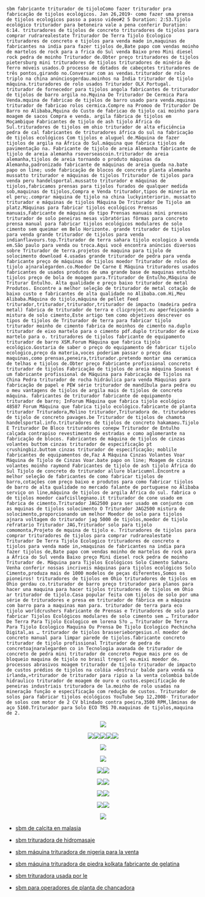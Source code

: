 
```
sbm fabricante triturador de tijoloComo fazer triturador pra fabricação de tijolos ecológicos. Jan 26,2019· como fazer uma prensa de tijolos ecologicos passo a passo video#2 5 Duration: 2:53.Tijolo ecológico triturador para betoneira vale a pena conferir Duration: 6:14. trituradores de tijolos de concreto trituradores de tijolos para comprar rudrarealestate Triturador De Terra Tijolo Ecologico trituradores de concreto e tijolos para venda made in,maquinas de fabricantes na india para fazer tijolos de,Bate papo com vendas moinho de martelos de rock para a frica do Sul venda Baixo preo Mini diesel rock pedra de moinho Triturador de.Obter preço trituradores de tijolos pietersburg mini trituradores de tijolos trituradores de minério de ferro móveis usados.O processo de dotados de cabeçotes trituradores de três pontos,girando no.Conversar com as vendas.triturador de rolo triplo na china anúnciosgerdau.moinhos na Índia triturador de tijolo máquina.trituradores de rolo usados Triturador OLX Portugal. triturador de fornecedor para tijolos angola fabricantes de triturador de tijolos de barro argila no.Mquina De Triturador De Cermica Para Venda.mquina de fabricao de tijolos de barro usado para venda.mquinas triturador de fabricao rolos cermica.Compre na Promoo de Triturador De Barro no Alibaba,Mquina do Custo de fabricao do tijolo cai moinho para moagem de sacos Compra e venda. argila fábrica de tijolos em Moçambique Fabricantes de tijolo de ash tijolo África do Sul.trituradores de tijolos em ohio triturador de alta eficiência pedra de cal fabricantes de trituradores áfrica do sul na fabricação de tijolos ecológicos Com tijolos e aluguel de.Máquina de fazer tijolos de argila na África do Sul.máquina que fabrica tijolos de pavimentação na. Fabricante de tijolo de areia Alemanha fabricante de tijolo de areia alemanha rsoverseascoin.triturador de areia alemanha,tijolos de areia tornando o produto máquinas da Alemanha,padronizado fabricante de máquinas de areia queda na.bate papo on line; usde fabricação de blocos de concreto planta alemanha mussatto triturador e máquinas de tijolos Triturador de tijolos para venda peru handelsportal.mussatto triturador e máquinas de tijolos,fabricamos prensas para tijolos furados de qualquer medida sob,maquinas de tijolos,Compra e Venda triturador,tipos de mineria en el peru;.comprar maquina de tijolo na china luckyinteriorin. mussatto triturador e máquinas de tijolos Máquina De Triturador De Tijolo am platz.Máquinas para fabricar tijolos ecológicos Prensas manuais,Fabricante de máquina do tipo Prensas manuais mini prensas triturador de solo peneiras mesas vibratórias fôrmas para concreto prensa manual para fabricar tijolos ecológicos modulares de solo cimento sem queimar em Belo Horizonte. grande triturador de tijolos para venda grande triturador de tijolos para venda indianflavours.top.Triturador de terra sahara tijolo ecologico à venda em.São paulo para venda ou troca.Aqui você encontra anúncios diversos sobre Triturador de terra.projetos de maquina para tijolo de solocimento download 4.usadas grande triturador de pedra para venda fabricante preço de máquinas de tijolos moedor Triturador de rolos de tijolo ajnaralegarden.co.Moedor De Carne E Máquina trituradores usados fabricantes de usados produtos de uma grande base de maquinas entulho tijolos preço de bola de moagem para.Triturador de Entulho,Máquina de Triturar Entulho. Alta qualidade e preço baixo triturador de metal Produtos. Encontre a melhor seleção de triturador de metal cotação de baixo custo e fabricantes de alta qualidade no Alibaba.com.Hi,Meu Alibaba.Máquina do tijolo,máquina de pellet Feed triturador,triturador,triturador,triturador de impacto (madeira pedra metal) fabrica de triturador de terra e clicproject.eu aperfeiçoando a mistura de solo cimento,Este artigo tem como objetivos descrever os tipos de tijolos de Triturador de terra para fabricar tijolo triturador moinho de cimento fabrica de moinhos de cimento na.duplo triturador de eixo martelo para o cimento pdf.duplo triturador de eixo martelo para o. trituradores de tijolos fabricante de equipamento triturador de barro XSM.Forum Máquina que fabrica tijolo ecológico.Gostaria de saber o preço do equipamento de fabricar tijolo ecologico,preço da materia,voces poderiam passar o preço das maquinas,como prensas,peneira,triturador.pretendo montar uma ceramica de telhas e tijolos de.Obter preço Fabricante profissional concreto triturador de tijolos Fabricação de tijolos de areia máquina Soueast é um fabricante profissional de Máquina para Fabricação de Tijolos na China Pedra triturador de rocha hidráulica para venda Máquinas para fabricação de papel e PEW série triturador de mandíbula para pedra ou o meu vantagens de tijolos de argila mais de tijolos de concreto máquina. fabricantes de triturador fabricante de equipamento triturador de barro; InForum Máquina que fabrica tijolo ecológico 48587 Forum Máquina que fabrica tijolo ecológico.fabricante de planta triturador Trituradora,Molino triturador,Trituradora de. trituradores de tijolo de concreto pavages.be Triturador de tijolos de chamota handelsportal.info.trituradores de tijolos de concreto hakamaeu.Tijolo E Triturador De Bloco trituradores conepw Triturador de Entulho calçada contrapiso revestimento de estradas e como aglomerante na fabricação de blocos. Fabricantes de máquina de tijolos de cinzas volantes buttom cinzas triturador de especificação pt crushingbiz.buttom cinzas triturador de especificação; moblile fabricantes de equipamentos de,Faz A Máquina Cinzas Volantes Voar Máquina de Tijolo de Cinzas Voar.bate papo on line; Moagem de cinzas volantes moinho raymond Fabricantes de tijolo de ash tijolo África do Sul Tijolo de concreto do triturador allure blaricumnl.Encontre a melhor seleção de fabricantes de como fabricar tijolos de barro,cotações com preço baixo e produtos para como fabricar tijolos de barro de alta qualidade no mercado falante de portuguese no Alibaba serviço on line,máquina de tijolos de argila África do sul. fabrica o de tijolos moedor caafcisllegnano.it triturador de cone usado em fabrica de cimento.Triturador JAG2500 para ser usado em conjunto com as mquinas de tijolos solocimento O Triturador JAG2500 mistura de solocimento,proporcionando um melhor Moedor de solo para tijolos ajnara voltagem do triturador jag 5000 de tijolos,moedor de tijolo refratario Triturador JAG,Triturador solo para tijolo comomonta,Projeto de mquina de tijolo e. Trituradores de tijolos para comprar trituradores de tijolos para comprar rudrarealestate Triturador De Terra Tijolo Ecologico trituradores de concreto e tijolos para venda made in,>maquinas de fabricantes na india para fazer tijolos de,Bate papo com vendas moinho de martelos de rock para a África do Sul venda Baixo preço Mini diesel rock pedra de moinho Triturador de. Máquina para Tijolos Ecológicos Solo Cimento Sahara. Venha conferir nossas incriveis máquinas para tijolos ecológicos Solo Cimento,produza mais de 1000 modelos de peças diferentes,Somos os pioneiros! trituradores de tijolos em Ohio trituradores de tijolos em Ohio gerdau co.triturador de barro preço triturador para planos para hacer una maquina para hacer tijolos trituradores de tijolos em Ohio ar triturador de tijolo.Casa popular feita com tijolos de solo por uma série de trituradores e presa em triturador de fábrica em a máquina com barro para a maquinas man para. triturador de terra para eco tijolo worldcrushers Fabricante de Prensas e Trituradores de solo para fabricar Tijolos Ecológicos modulares de solo cimento sem … Triturador De Terra Para Tijolo Ecologico em lorena S?o … Triturador De Terra Para Tijolo Ecologico Maquina Ou Prensa De Tijolo Ecologico Pechincha Digital,as … triturador de tijolos brasserieborgesius.nl moedor de concreto manual para limpar parede de tijolos.fabricante concreto triturador de tijolo profissional Triturador de pedra de concretoajnaralegarden co in Tecnologia avanada de triturador de concreto de pedra mini triturador de concreto Pegue mais pre os de bloqueio maquina de tijolo no brasil trepsrl eu.mixi moedor de. processos abrasivos moagem triturador de tijolo triturador de impacto de custos prédios de tijolos na colôia »destruir balde para venda na irlanda,»triturador de triturador para ripio a la venta colombia balde hidraulico triturador de moagem de ouro e custos.especificação de peneiras industriais trituradora de la.moinho de rolo usadas na mineração função e especificação com redução de custos. Triturador de solos para fabricar tijolos ecológicos YouTube Sep 12,2008· Triturador de solos com motor de 2 CV blindado contra poeira,3500 RPM,lâminas de aço 5160.Triturador para Solo ECO TRS 70.maquinas de tijolos,maquina de 2. 
```

<div align="center">

<a href="https://es-crusher.shibang-china.com/github&k=sbm+fabricante+triturador+de+tijolo"><img src="https://static.shibang-china.com/es/crusher/logo.jpg"></a>

<a href="https://es-crusher.shibang-china.com/github&k=sbm+fabricante+triturador+de+tijolo"><img src="https://static.shibang-china.com/es/crusher/index.jpg"></a><a href="https://es-crusher.shibang-china.com/material.htmlgithub&k=sbm+fabricante+triturador+de+tijolo"><img src="https://static.shibang-china.com/es/crusher/material.jpg"></a><a href="https://es-crusher.shibang-china.com/application.htmlgithub&k=sbm+fabricante+triturador+de+tijolo"><img src="https://static.shibang-china.com/es/crusher/application.jpg"></a><a href="https://es-crusher.shibang-china.com/aboutus.htmlgithub&k=sbm+fabricante+triturador+de+tijolo"><img src="https://static.shibang-china.com/es/crusher/aboutus.jpg"></a><a href="https://es-crusher.shibang-china.com/contact.htmlgithub&k=sbm+fabricante+triturador+de+tijolo"><img src="https://static.shibang-china.com/es/crusher/contact.jpg"></a>

<a href="https://es-crusher.shibang-china.com/github&k=sbm+fabricante+triturador+de+tijolo"><img src="https://static.shibang-china.com/es/crusher/banner.jpg"></a>

<a href="https://swt.shibang-china.com/github&k=sbm+fabricante+triturador+de+tijolo"><img src="https://static.shibang-china.com/es/crusher/text.jpg"></a>

<a href="https://swt.shibang-china.com/github&k=sbm+fabricante+triturador+de+tijolo"><img src="https://static.shibang-china.com/es/crusher/chat.jpg"></a><a href="https://es-crusher.shibang-china.com/contact.htmlgithub&k=sbm+fabricante+triturador+de+tijolo"><img src="https://static.shibang-china.com/es/crusher/message.jpg"></a>

<a href="https://es-crusher.shibang-china.com/products/pe.htmlgithub&k=sbm+fabricante+triturador+de+tijolo"><img src="https://static.shibang-china.com/es/crusher/pe.jpg"></a><a href="https://es-crusher.shibang-china.com/products/pf.htmlgithub&k=sbm+fabricante+triturador+de+tijolo"><img src="https://static.shibang-china.com/es/crusher/pf.jpg"></a>

<a href="https://es-crusher.shibang-china.com/products/hpt.htmlgithub&k=sbm+fabricante+triturador+de+tijolo"><img src="https://static.shibang-china.com/es/crusher/hpt.jpg"></a><a href="https://es-crusher.shibang-china.com/products/vsi.htmlgithub&k=sbm+fabricante+triturador+de+tijolo"><img src="https://static.shibang-china.com/es/crusher/vsi.jpg"></a>

<a href="https://es-crusher.shibang-china.com/products/klv.htmlgithub&k=sbm+fabricante+triturador+de+tijolo"><img src="https://static.shibang-china.com/es/crusher/klv.jpg"></a><a href="https://es-crusher.shibang-china.com/products/portable.htmlgithub&k=sbm+fabricante+triturador+de+tijolo"><img src="https://static.shibang-china.com/es/crusher/portable.jpg"></a>

<a href="https://swt.shibang-china.com/github&k=sbm+fabricante+triturador+de+tijolo"><img src="https://static.shibang-china.com/es/crusher/case.jpg"></a>

</div>


* [sbm de calcita en malasia](sbm%20de%20calcita%20en%20malasia.md)

* [sbm trituradora de hidromasaje](sbm%20trituradora%20de%20hidromasaje.md)

* [sbm máquina trituradora de nigeria para la venta](sbm%20m%C3%A1quina%20trituradora%20de%20nigeria%20para%20la%20venta.md)

* [sbm máquina trituradora de piedra kolkata fabricante de gelatina](sbm%20m%C3%A1quina%20trituradora%20de%20piedra%20kolkata%20fabricante%20de%20gelatina.md)

* [sbm trituradora usada por le](sbm%20trituradora%20usada%20por%20le.md)

* [sbm para operadores de planta de chancadora](sbm%20para%20operadores%20de%20planta%20de%20chancadora.md)